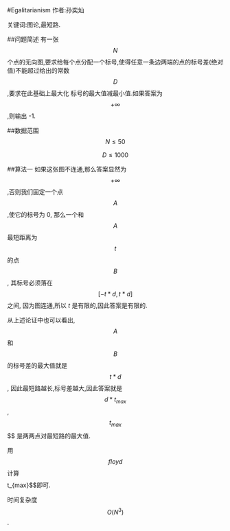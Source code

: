 #Egalitarianism
作者:孙奕灿

关键词:图论,最短路.

##问题简述
有一张 $$N$$ 个点的无向图,要求给每个点分配一个标号,使得任意一条边两端的点的标号差(绝对值)不能超过给出的常数 $$D$$ ,要求在此基础上最大化 标号的最大值减最小值.如果答案为 $$+\infty$$,则输出 -1.

##数据范围
$$N\leq 50$$

$$D\leq 1000$$

##算法一
如果这张图不连通,那么答案显然为$$+\infty$$,否则我们固定一个点 $$A$$ ,使它的标号为 0, 那么一个和 $$A$$ 最短距离为 $$t$$ 的点 $$B$$, 其标号必须落在 $$[-t * d, t * d]$$ 之间, 因为图连通,所以 $t$ 是有限的,因此答案是有限的.

从上述论证中也可以看出,$$A$$ 和 $$B$$ 的标号差的最大值就是 $$t * d$$, 因此最短路越长,标号差越大,因此答案就是 $$d * t_{max}$$, $$t_{max}$$$$ 是两两点对最短路的最大值.

用 $$floyd$$ 计算 $$$$t_{max}$$即可.

时间复杂度$$O(N^3)$$.


